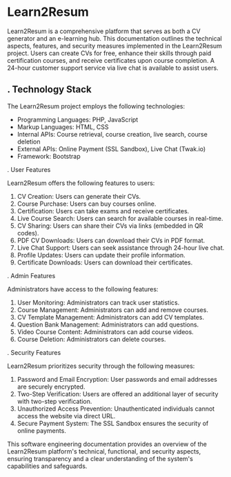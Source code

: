 # Learn2Resum 

Learn2Resum is a comprehensive platform that serves as both a CV generator and an e-learning hub. This documentation outlines the technical aspects, features, and security measures implemented in the Learn2Resum project. Users can create CVs for free, enhance their skills through paid certification courses, and receive certificates upon course completion. A 24-hour customer support service via live chat is available to assist users.

<h2>. Technology Stack </h2>

The Learn2Resum project employs the following technologies:

- Programming Languages: PHP, JavaScript
- Markup Languages: HTML, CSS
- Internal APIs: Course retrieval, course creation, live search, course deletion
- External APIs: Online Payment (SSL Sandbox), Live Chat (Twak.io)
- Framework: Bootstrap

. User Features

Learn2Resum offers the following features to users:

1. CV Creation: Users can generate their CVs.
2. Course Purchase: Users can buy courses online.
3. Certification: Users can take exams and receive certificates.
4. Live Course Search: Users can search for available courses in real-time.
5. CV Sharing: Users can share their CVs via links (embedded in QR codes).
6. PDF CV Downloads: Users can download their CVs in PDF format.
7. Live Chat Support: Users can seek assistance through 24-hour live chat.
8. Profile Updates: Users can update their profile information.
9. Certificate Downloads: Users can download their certificates.

. Admin Features

Administrators have access to the following features:

1. User Monitoring: Administrators can track user statistics.
2. Course Management: Administrators can add and remove courses.
3. CV Template Management: Administrators can add CV templates.
4. Question Bank Management: Administrators can add questions.
5. Video Course Content: Administrators can add course videos.
6. Course Deletion: Administrators can delete courses.

. Security Features

Learn2Resum prioritizes security through the following measures:

1. Password and Email Encryption: User passwords and email addresses are securely encrypted.
2. Two-Step Verification: Users are offered an additional layer of security with two-step verification.
3. Unauthorized Access Prevention: Unauthenticated individuals cannot access the website via direct URL.
4. Secure Payment System: The SSL Sandbox ensures the security of online payments.

This software engineering documentation provides an overview of the Learn2Resum platform's technical, functional, and security aspects, ensuring transparency and a clear understanding of the system's capabilities and safeguards.

